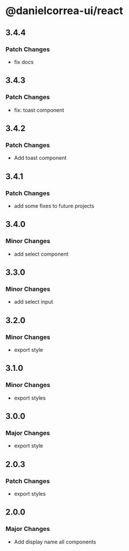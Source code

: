 # @danielcorrea-ui/react

## 3.4.4

### Patch Changes

- fix docs

## 3.4.3

### Patch Changes

- fix: toast component

## 3.4.2

### Patch Changes

- Add toast component

## 3.4.1

### Patch Changes

- add some fixes to future projects

## 3.4.0

### Minor Changes

- add select component

## 3.3.0

### Minor Changes

- add select input

## 3.2.0

### Minor Changes

- export style

## 3.1.0

### Minor Changes

- export styles

## 3.0.0

### Major Changes

- export style

## 2.0.3

### Patch Changes

- export styles

## 2.0.0

### Major Changes

- Add display name all components
